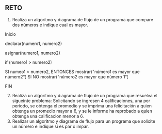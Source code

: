 ## RETO
1. Realiza un algoritmo y diagrama de flujo de un programa que compare dos números e indique cual es mayor.

Inicio

declarar(numero1, numero2)

asignar(numero1, numero2)

if (numero1 > numero2) 

SI numeo1 > numero2, ENTONCES mostrar("número1 es mayor que número2") SI NO mostrar("número2 es mayor que número 1")

FIN



2. Realiza un algoritmo y diagrama de flujo de un programa que resuelva el sigueinte problema: Solicitando se ingresen 4 calificaciones, una por periodo, se obtenga el promedio y se imprima una felicitación a quien obtenga un promedio mayor a 6, y se le informe ha reprobado a quien obtenga una calificacion menor a 6.
3. Realizar un algoritmo y diagrama de flujo para un programa que solicite un número e indique si es par o impar.

